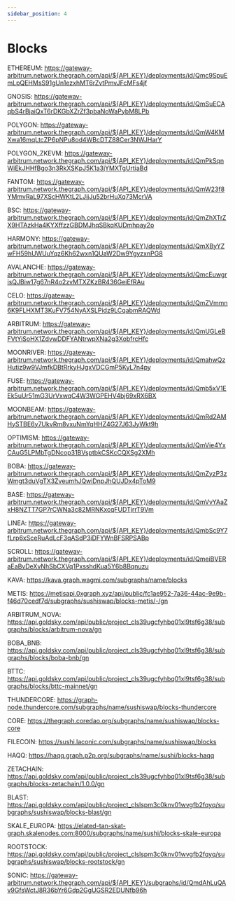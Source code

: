 ```yaml
---
sidebar_position: 4
---
```



# Blocks

ETHEREUM: https://gateway-arbitrum.network.thegraph.com/api/${API_KEY}/deployments/id/Qmc9SpuEmLpQEHMsS91gUn1ezxhMT6rZvtPmvJFcMFs4jf

GNOSIS: https://gateway-arbitrum.network.thegraph.com/api/${API_KEY}/deployments/id/QmSuECAqbS4rBjaiQxT6rDKGbXZrZf3pbaNoWaPybM8LPb

POLYGON: https://gateway-arbitrum.network.thegraph.com/api/${API_KEY}/deployments/id/QmW4KMXwa16mqLtcZP6pNPu8od4WBcDTZ88Cer3NWJHarY

POLYGON_ZKEVM: https://gateway-arbitrum.network.thegraph.com/api/${API_KEY}/deployments/id/QmPkSqnWiEkJHHfBgo3n3RkXSKpJ5K1a3jYMXTgUrtiaBd

FANTOM: https://gateway-arbitrum.network.thegraph.com/api/${API_KEY}/deployments/id/QmW23f8YMmvRaL97XScHWKtL2LJijJu52brHuXq73McrVA

BSC: https://gateway-arbitrum.network.thegraph.com/api/${API_KEY}/deployments/id/QmZhXTrZX9HTAzkHa4KYXffzzGBDMJhqSBkqKUDmhpay2o

HARMONY: https://gateway-arbitrum.network.thegraph.com/api/${API_KEY}/deployments/id/QmXByYZwFH59hUWUuYqz6Kh62wxn1QUaW2Dw9YgyzxnPG8

AVALANCHE: https://gateway-arbitrum.network.thegraph.com/api/${API_KEY}/deployments/id/QmcEuwgrisQJBiw17g67nR4o2zvMTXZKzBR436GeiEfRAu

CELO: https://gateway-arbitrum.network.thegraph.com/api/${API_KEY}/deployments/id/QmZVmmn6K9FLHXMT3KuFV754NyAXSLPidz9LCqabmRAQWd

ARBITRUM: https://gateway-arbitrum.network.thegraph.com/api/${API_KEY}/deployments/id/QmUGLeBFVtYiSoHX1ZdvwDDFYANtrwpXNa2g3XobfrcHfc

MOONRIVER: https://gateway-arbitrum.network.thegraph.com/api/${API_KEY}/deployments/id/QmahwQzHutiz9w9VJmfkDBtRrkyHJgxVDCGmP5KyL7n4py

FUSE: https://gateway-arbitrum.network.thegraph.com/api/${API_KEY}/deployments/id/Qmb5xV1EEk5uUr51mG3UrVxwqC4W3WGPEHV4bj69xRX6BX

MOONBEAM: https://gateway-arbitrum.network.thegraph.com/api/${API_KEY}/deployments/id/QmRd2AMHySTBE6y7UkvRm8vxuNmYqHHZ4G27J63JyWkt9h

OPTIMISM: https://gateway-arbitrum.network.thegraph.com/api/${API_KEY}/deployments/id/QmVie4YxCAuG5LPMbTgDNcop31BVsptbkCSKcCQXSg2XMh

BOBA: https://gateway-arbitrum.network.thegraph.com/api/${API_KEY}/deployments/id/QmZyzP3zWmgt3duVgTX3ZveumhJQwiDnpJhQUJDx4pToM9

BASE: https://gateway-arbitrum.network.thegraph.com/api/${API_KEY}/deployments/id/QmVvYAaZxH8NZTT7GP7rCWNa3c82MRNKxcqFUDTjrrT9Vm

LINEA: https://gateway-arbitrum.network.thegraph.com/api/${API_KEY}/deployments/id/QmbSc9Y7fLrp6xSceRuAdLcF3qASdP3iDFYWnBFSRPSABp

SCROLL: https://gateway-arbitrum.network.thegraph.com/api/${API_KEY}/deployments/id/QmeiBVERaEaBvDeXvNhSbCXVq1PxsshdKua5Y6b8Bqnuzu

KAVA: https://kava.graph.wagmi.com/subgraphs/name/blocks

METIS: https://metisapi.0xgraph.xyz/api/public/fc1ae952-7a36-44ac-9e9b-f46d70cedf7d/subgraphs/sushiswap/blocks-metis/-/gn

ARBITRUM_NOVA: https://api.goldsky.com/api/public/project_cls39ugcfyhbq01xl9tsf6g38/subgraphs/blocks/arbitrum-nova/gn

BOBA_BNB: https://api.goldsky.com/api/public/project_cls39ugcfyhbq01xl9tsf6g38/subgraphs/blocks/boba-bnb/gn

BTTC: https://api.goldsky.com/api/public/project_cls39ugcfyhbq01xl9tsf6g38/subgraphs/blocks/bttc-mainnet/gn

THUNDERCORE: https://graph-node.thundercore.com/subgraphs/name/sushiswap/blocks-thundercore

CORE: https://thegraph.coredao.org/subgraphs/name/sushiswap/blocks-core

FILECOIN: https://sushi.laconic.com/subgraphs/name/sushiswap/blocks

HAQQ: https://haqq.graph.p2p.org/subgraphs/name/sushi/blocks-haqq

ZETACHAIN: https://api.goldsky.com/api/public/project_cls39ugcfyhbq01xl9tsf6g38/subgraphs/blocks-zetachain/1.0.0/gn

BLAST: https://api.goldsky.com/api/public/project_clslspm3c0knv01wvgfb2fqyq/subgraphs/sushiswap/blocks-blast/gn

SKALE_EUROPA: https://elated-tan-skat-graph.skalenodes.com:8000/subgraphs/name/sushi/blocks-skale-europa

ROOTSTOCK: https://api.goldsky.com/api/public/project_clslspm3c0knv01wvgfb2fqyq/subgraphs/sushiswap/blocks-rootstock/gn

SONIC: https://gateway-arbitrum.network.thegraph.com/api/${API_KEY}/subgraphs/id/QmdAhLuQAv9GfsWctJ8R36bYr6Gdp2GgUGSR2EDUNfb96h